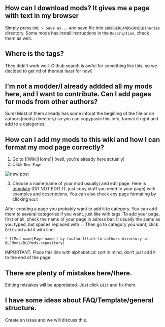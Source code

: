 ## How can I download mods? It gives me a page with text in my browser
Simply press `RMC > Save as...` and save file into `$BORDERLANDSGAME\Binaries` directory. Some mods has install instructions in the `Description`, check them as well.

## Where is the tags?
They didn't work well. Github search is awful for something like this, so we decided to get rid of them(at least for now)

## I'm not a modder/I already addded all my mods here, and I want to contribute. Can I add pages for mods from other authors?
Sure! Most of them already has some info(at the begining of the file or on authors(mods) directory) so you can copypaste this info, format it right and add to a categories.

## How can I add my mods to this wiki and how I can format my mod page correctly?
1. Go to [[Wiki|Home]] (well, you're already here actually)
2. Click `New Page`

![new post](https://i.imgur.com/puvhVrB.png)

3. Choose a name(name of your mod usually) and edit page. Here is [template](https://github.com/bugworm/Categories/wiki/TEMPLATE/_edit) (DO NOT EDIT IT, just copy stuff you need to your page) with examples and descriptions. You can also check any page formating by clicking `Edit`

After creating a page you probably want to add it to category. You can add them to several categories if you want, just like with tags. To add your page, first of all, check the name of your page in adress bar. It usually the same as you typed, but spaces replaced with `-`. Then go to category you want, click `Edit` and add it with line:

`* [[Mod name|Page-name]] by [author](link-to-authors-directory-in-BLCMods/BLCMods-repository)`

IMPORTANT. Place this line with alphabetical sort in mind, don't just add it to the end of the page.

## There are plenty of mistakes here/there.
Editing mistakes will be appretiated. Just click `Edit` and fix them.

## I have some ideas about FAQ/Template/general structure.
Create an issue and we will discuss this.